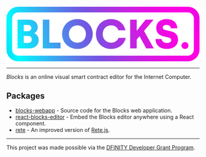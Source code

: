 ![Blocks.](./packages/blocks-webapp/public/img/logo-gradient.png)

---

*Blocks* is an online visual smart contract editor for the Internet Computer.

## Packages

- [blocks-webapp](./packages/blocks-webapp) - Source code for the Blocks web application.
- [react-blocks-editor](./packages/react-blocks-editor) - Embed the Blocks editor anywhere using a React component.
- [rete](https://github.com/rvanasa/rete) - An improved version of [Rete.js](https://rete.js.org/#/).

---

This project was made possible via the [DFINITY Developer Grant Program](https://dfinity.org/grants/).

